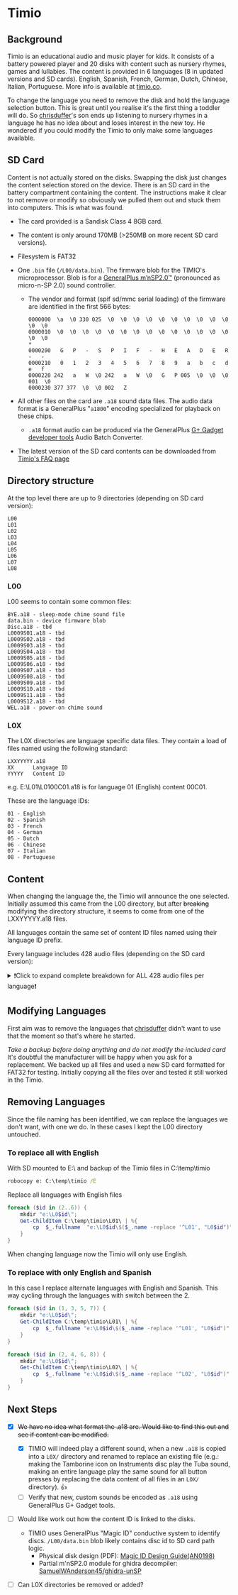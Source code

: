 # Timio
## Background
Timio is an educational audio and music player for kids. It consists of a battery powered player and 20 disks with content such as nursery rhymes, games and lullabies. The content is provided in 6 languages (8 in updated versions and SD cards). English, Spanish, French, German, Dutch, Chinese, Italian, Portuguese. More info is available at [timio.co](https://timio.co/).

To change the language you need to remove the disk and hold the language selection button. This is great until you realise it's the first thing a toddler will do. So [chrisduffer](https://github.com/chrisduffer)'s son ends up listening to nursery rhymes in a language he has no idea about and loses interest in the new toy. He wondered if you could modify the Timio to only make some languages available.

## SD Card
Content is not actually stored on the disks. Swapping the disk just changes the content selection stored on the device. There is an SD card in the battery compartment containing the content. The instructions make it clear to not remove or modify so obviously we pulled them out and stuck them into computers. This is what was found.

* The card provided is a Sandisk Class 4 8GB card. 
* The content is only around 170MB (>250MB on more recent SD card versions).
* Filesystem is FAT32
* One `.bin` file (`/L00/data.bin`). The firmware blob for the TIMIO's microprocessor. Blob is for a [GeneralPlus m’nSP2.0™](https://web.archive.org/web/20231205031536/https://www.generalplus.com/1LVlangLN14SVprot_noSNproduct) (pronounced as micro-n-SP 2.0) sound controller.
    * The vendor and format (spif sd/mmc serial loading) of the firmware are identified in the first 566 bytes:
      ```
      0000000  \a  \0 330 025  \0  \0  \0  \0  \0  \0  \0  \0  \0  \0  \0  \0
      0000010  \0  \0  \0  \0  \0  \0  \0  \0  \0  \0  \0  \0  \0  \0  \0  \0
      *
      0000200   G   P   -   S   P   I   F   -   H   E   A   D   E   R  -   -
      0000210   0   1   2   3   4   5   6   7   8   9   a   b   c   d  e   f
      0000220 242   a   W  \0 242   a   W  \0   G   P 005  \0  \0  \0 001  \0
      0000230 377 377  \0  \0 002   Z
      ```
* All other files on the card are `.a18` sound data files. The audio data format is a GeneralPlus "`a1800`" encoding specialized for playback on these chips.
    * `.a18` format audio can be produced via the GeneralPlus [G+ Gadget developer tools](https://web.archive.org/web/20231205035201/https://www.generalplus.com/1LVlangLNx3SVq9SNservice_n_support_d) Audio Batch Converter.

* The latest version of the SD card contents can be downloaded from [Timio's FAQ page](https://web.archive.org/web/20240112172530/https://timio.co/pages/timio-language-files-update)

## Directory structure
At the top level there are up to 9 directories (depending on SD card version):
```
L00
L01
L02
L03
L04
L05
L06
L07
L08
```

### L00
L00 seems to contain some common files:
```
BYE.a18 - sleep-mode chime sound file
data.bin - device firmware blob
Disc.a18 - tbd
L0009S01.a18 - tbd
L0009S02.a18 - tbd
L0009S03.a18 - tbd
L0009S04.a18 - tbd
L0009S05.a18 - tbd
L0009S06.a18 - tbd
L0009S07.a18 - tbd
L0009S08.a18 - tbd
L0009S09.a18 - tbd
L0009S10.a18 - tbd
L0009S11.a18 - tbd
L0009S12.a18 - tbd
WEL.a18 - power-on chime sound
```

### L0X
The L0X directories are language specific data files. They contain a load of files named using the following standard:

```
LXXYYYYY.a18
XX      Language ID
YYYYY   Content ID
```

e.g. E:\L01\L0100C01.a18 is for language 01 (English) content 00C01.

These are the language IDs:
```
01 - English
02 - Spanish
03 - French
04 - German
05 - Dutch
06 - Chinese
07 - Italian
08 - Portuguese
```

## Content
When changing the language the, the Timio will announce the one selected. Initially assumed this came from the L00 directory, but after ~~breaking~~ modifying the directory structure, it seems to come from one of the LXXYYYYY.a18 files.

All languages contain the same set of content ID files named using their language ID prefix.

Every language includes 428 audio files (depending on the SD card version):
<details>
<summary>❗Click to expand complete breakdown for ALL 428 audio files per language❗</summary>
(Each language set includes its actual language id number 1-8 instead of the `*` template below)

```
L0*00C01.a18 - volume change message
L0*00C02.a18 - volume change message
L0*00C03.a18 - volume change message
L0*00Q01.a18 - question-mode on message
L0*00Q02.a18 - question-mode off message
L0*00V00.a18 - tbd
L0*00V01.a18 - tbd
L0*00V02.a18 - tbd
L0*00V03.a18 - tbd
L0*00W01.a18 - warnings?
L0*00W02.a18 - tbd
L0*00W03.a18 - tbd
L0*01S00.a18 - disc 01 (Nursery Rhymes vol. I) title message
L0*01S01.a18 - disc 01, first sound (1 o'clock position; star & moon)
L0*01S02.a18 - disc 01, second sound (2 o'clock position; doll)
L0*01S03.a18 - disc 01, third sound (3 o'clock position; wheels on the bus)
L0*01S04.a18 - etc.
L0*01S05.a18
L0*01S06.a18
L0*01S07.a18
L0*01S08.a18
L0*01S09.a18
L0*01S10.a18
L0*01S11.a18
L0*01S12.a18
L0*02S00.a18 - disc 02 (Nursery Rhymes vol. II) title message
L0*02S01.a18 - disc 02, first sound (1 o'clock position; monkey)
L0*02S02.a18 - etc.
L0*02S03.a18
L0*02S04.a18
L0*02S05.a18
L0*02S06.a18
L0*02S07.a18
L0*02S08.a18
L0*02S09.a18
L0*02S10.a18
L0*02S11.a18
L0*02S12.a18
L0*03S00.a18
L0*03S01.a18
L0*03S02.a18
L0*03S03.a18
L0*03S04.a18
L0*03S05.a18
L0*03S06.a18
L0*03S07.a18
L0*03S08.a18
L0*03S09.a18
L0*03S10.a18
L0*03S11.a18
L0*03S12.a18
L0*04S00.a18
L0*04S01.a18
L0*04S02.a18
L0*04S03.a18
L0*04S04.a18
L0*04S05.a18
L0*04S06.a18
L0*04S07.a18
L0*04S08.a18
L0*04S09.a18
L0*04S10.a18
L0*04S11.a18
L0*04S12.a18
L0*05S00.a18
L0*05S01.a18
L0*05S02.a18
L0*05S03.a18
L0*05S04.a18
L0*05S05.a18
L0*05S06.a18
L0*05S07.a18
L0*05S08.a18
L0*05S09.a18
L0*05S10.a18
L0*05S11.a18
L0*05S12.a18
L0*06S00.a18
L0*06S01.a18
L0*06S02.a18
L0*06S03.a18
L0*06S04.a18
L0*06S05.a18
L0*06S06.a18
L0*06S07.a18
L0*06S08.a18
L0*06S09.a18
L0*06S10.a18
L0*06S11.a18
L0*06S12.a18
L0*07Q01.a18 - disc 07, quiz question for 1st sound (1 o'clock position)
L0*07Q02.a18 - disc 07, quiz question for 2nd sound (2 o'clock position)
L0*07Q03.a18 - etc.
L0*07Q04.a18
L0*07Q05.a18
L0*07Q06.a18
L0*07Q07.a18
L0*07Q08.a18
L0*07Q09.a18
L0*07Q10.a18
L0*07Q11.a18
L0*07Q12.a18
L0*07S00.a18 - disc 07 title message
L0*07S01.a18 - disc 07, first sound (1 o'clock position)
L0*07S02.a18 - etc.
L0*07S03.a18
L0*07S04.a18
L0*07S05.a18
L0*07S06.a18
L0*07S07.a18
L0*07S08.a18
L0*07S09.a18
L0*07S10.a18
L0*07S11.a18
L0*07S12.a18
L0*08Q01.a18
L0*08Q02.a18
L0*08Q03.a18
L0*08Q04.a18
L0*08Q05.a18
L0*08Q06.a18
L0*08Q07.a18
L0*08Q08.a18
L0*08Q09.a18
L0*08Q10.a18
L0*08Q11.a18
L0*08Q12.a18
L0*08S00.a18
L0*08S01.a18
L0*08S02.a18
L0*08S03.a18
L0*08S04.a18
L0*08S05.a18
L0*08S06.a18
L0*08S07.a18
L0*08S08.a18
L0*08S09.a18
L0*08S10.a18
L0*08S11.a18
L0*08S12.a18
L0*09Q01.a18
L0*09Q02.a18
L0*09Q03.a18
L0*09Q04.a18
L0*09Q05.a18
L0*09Q06.a18
L0*09Q07.a18
L0*09Q08.a18
L0*09Q09.a18
L0*09Q10.a18
L0*09Q11.a18
L0*09Q12.a18
L0*09S00.a18
L0*09S01.a18
L0*09S02.a18
L0*09S03.a18
L0*09S04.a18
L0*09S05.a18
L0*09S06.a18
L0*09S07.a18
L0*09S08.a18
L0*09S09.a18
L0*09S10.a18
L0*09S11.a18
L0*09S12.a18
L0*10Q01.a18
L0*10Q02.a18
L0*10Q03.a18
L0*10Q04.a18
L0*10Q05.a18
L0*10Q06.a18
L0*10Q07.a18
L0*10Q08.a18
L0*10Q09.a18
L0*10Q10.a18
L0*10Q11.a18
L0*10Q12.a18
L0*10S00.a18
L0*10S01.a18
L0*10S02.a18
L0*10S03.a18
L0*10S04.a18
L0*10S05.a18
L0*10S06.a18
L0*10S07.a18
L0*10S08.a18
L0*10S09.a18
L0*10S10.a18
L0*10S11.a18
L0*10S12.a18
L0*11Q01.a18
L0*11Q02.a18
L0*11Q03.a18
L0*11Q04.a18
L0*11Q05.a18
L0*11Q06.a18
L0*11Q07.a18
L0*11Q08.a18
L0*11Q09.a18
L0*11Q10.a18
L0*11Q11.a18
L0*11Q12.a18
L0*11S00.a18
L0*11S01.a18
L0*11S02.a18
L0*11S03.a18
L0*11S04.a18
L0*11S05.a18
L0*11S06.a18
L0*11S07.a18
L0*11S08.a18
L0*11S09.a18
L0*11S10.a18
L0*11S11.a18
L0*11S12.a18
L0*12Q01.a18
L0*12Q02.a18
L0*12Q03.a18
L0*12Q04.a18
L0*12Q05.a18
L0*12Q06.a18
L0*12Q07.a18
L0*12Q08.a18
L0*12Q09.a18
L0*12Q10.a18
L0*12Q11.a18
L0*12Q12.a18
L0*12S00.a18
L0*12S01.a18
L0*12S02.a18
L0*12S03.a18
L0*12S04.a18
L0*12S05.a18
L0*12S06.a18
L0*12S07.a18
L0*12S08.a18
L0*12S09.a18
L0*12S10.a18
L0*12S11.a18
L0*12S12.a18
L0*13Q01.a18
L0*13Q02.a18
L0*13Q03.a18
L0*13Q04.a18
L0*13Q05.a18
L0*13Q06.a18
L0*13Q07.a18
L0*13Q08.a18
L0*13Q09.a18
L0*13Q10.a18
L0*13Q11.a18
L0*13Q12.a18
L0*13S00.a18
L0*13S01.a18
L0*13S02.a18
L0*13S03.a18
L0*13S04.a18
L0*13S05.a18
L0*13S06.a18
L0*13S07.a18
L0*13S08.a18
L0*13S09.a18
L0*13S10.a18
L0*13S11.a18
L0*13S12.a18
L0*14Q01.a18
L0*14Q02.a18
L0*14Q03.a18
L0*14Q04.a18
L0*14Q05.a18
L0*14Q06.a18
L0*14Q07.a18
L0*14Q08.a18
L0*14Q09.a18
L0*14Q10.a18
L0*14Q11.a18
L0*14Q12.a18
L0*14S00.a18
L0*14S01.a18
L0*14S02.a18
L0*14S03.a18
L0*14S04.a18
L0*14S05.a18
L0*14S06.a18
L0*14S07.a18
L0*14S08.a18
L0*14S09.a18
L0*14S10.a18
L0*14S11.a18
L0*14S12.a18
L0*15Q01.a18
L0*15Q02.a18
L0*15Q03.a18
L0*15Q04.a18
L0*15Q05.a18
L0*15Q06.a18
L0*15Q07.a18
L0*15Q08.a18
L0*15Q09.a18
L0*15Q10.a18
L0*15Q11.a18
L0*15Q12.a18
L0*15S00.a18
L0*15S01.a18
L0*15S02.a18
L0*15S03.a18
L0*15S04.a18
L0*15S05.a18
L0*15S06.a18
L0*15S07.a18
L0*15S08.a18
L0*15S09.a18
L0*15S10.a18
L0*15S11.a18
L0*15S12.a18
L0*16Q01.a18
L0*16Q02.a18
L0*16Q03.a18
L0*16Q04.a18
L0*16Q05.a18
L0*16Q06.a18
L0*16Q07.a18
L0*16Q08.a18
L0*16Q09.a18
L0*16Q10.a18
L0*16Q11.a18
L0*16Q12.a18
L0*16S00.a18
L0*16S01.a18
L0*16S02.a18
L0*16S03.a18
L0*16S04.a18
L0*16S05.a18
L0*16S06.a18
L0*16S07.a18
L0*16S08.a18
L0*16S09.a18
L0*16S10.a18
L0*16S11.a18
L0*16S12.a18
L0*17Q01.a18
L0*17Q02.a18
L0*17Q03.a18
L0*17Q04.a18
L0*17Q05.a18
L0*17Q06.a18
L0*17Q07.a18
L0*17Q08.a18
L0*17Q09.a18
L0*17Q10.a18
L0*17Q11.a18
L0*17Q12.a18
L0*17S00.a18
L0*17S01.a18
L0*17S02.a18
L0*17S03.a18
L0*17S04.a18
L0*17S05.a18
L0*17S06.a18
L0*17S07.a18
L0*17S08.a18
L0*17S09.a18
L0*17S10.a18
L0*17S11.a18
L0*17S12.a18
L0*18Q01.a18
L0*18Q02.a18
L0*18Q03.a18
L0*18Q04.a18
L0*18Q05.a18
L0*18Q06.a18
L0*18Q07.a18
L0*18Q08.a18
L0*18Q09.a18
L0*18Q10.a18
L0*18Q11.a18
L0*18Q12.a18
L0*18S00.a18
L0*18S01.a18
L0*18S02.a18
L0*18S03.a18
L0*18S04.a18
L0*18S05.a18
L0*18S06.a18
L0*18S07.a18
L0*18S08.a18
L0*18S09.a18
L0*18S10.a18
L0*18S11.a18
L0*18S12.a18
L0*19Q01.a18
L0*19Q02.a18
L0*19Q03.a18
L0*19Q04.a18
L0*19Q05.a18
L0*19Q06.a18
L0*19Q07.a18
L0*19Q08.a18
L0*19Q09.a18
L0*19Q10.a18
L0*19Q11.a18
L0*19Q12.a18
L0*19S00.a18
L0*19S01.a18
L0*19S02.a18
L0*19S03.a18
L0*19S04.a18
L0*19S05.a18
L0*19S06.a18
L0*19S07.a18
L0*19S08.a18
L0*19S09.a18
L0*19S10.a18
L0*19S11.a18
L0*19S12.a18
L0*20S00.a18
L0*20S01.a18
L0*20S02.a18
L0*20S03.a18
L0*20S04.a18
L0*20S05.a18
L0*20S06.a18
L0*20S07.a18
L0*20S08.a18
L0*20S09.a18
L0*20S10.a18
L0*20S11.a18
L0*20S12.a18
```
</details>

## Modifying Languages
First aim was to remove the languages that [chrisduffer](https://github.com/chrisduffer) didn't want to use that the moment so that's where he started.

*Take a backup before doing anything and do not modify the included card* It's doubtful the manufacturer will be happy when you ask for a replacement.
We backed up all files and used a new SD card formatted for FAT32 for testing. Initially copying all the files over and tested it still worked in the Timio.

## Removing Languages
Since the file naming has been identified, we can replace the languages we don't want, with one we do. In these cases I kept the L00 directory untouched.

### To replace all with English
With SD mounted to E:\ and backup of the Timio files in C:\temp\timio
```cmd
robocopy e: C:\temp\timio /E
```
Replace all languages with English files
```powershell
foreach ($id in (2..6)) {
    mkdir "e:\L0$id\";
    Get-ChildItem C:\temp\timio\L01\ | %{
        cp  $_.fullname  "e:\L0$id\$($_.name -replace '^L01', "L0$id")"
    }
}
```
When changing language now the Timio will only use English.

### To replace with only English and Spanish
In this case I replace alternate languages with English and Spanish. This way cycling through the languages with switch between the 2.
```powershell
foreach ($id in (1, 3, 5, 7)) {
    mkdir "e:\L0$id\";
    Get-ChildItem C:\temp\timio\L01\ | %{
        cp  $_.fullname "e:\L0$id\$($_.name -replace '^L01', "L0$id")"
    }
}

foreach ($id in (2, 4, 6, 8)) {
    mkdir "e:\L0$id\";
    Get-ChildItem C:\temp\timio\L02\ | %{
        cp  $_.fullname "e:\L0$id\$($_.name -replace '^L02', "L0$id")"
    }
}
```

## Next Steps
* [x] ~~We have no idea what format the .a18 are. Would like to find this out and see if content can be modified.~~
    * [X] TIMIO will indeed play a different sound, when a new `.a18` is copied into a `L0X/` directory and renamed to replace an existing file (e.g.: making the Tamborine icon on Instruments disc play the Tuba sound, making an entire language play the same sound for all button presses by replacing the data content of all files in an `LOX/` directory). 👍
    * [ ] Verify that new, custom sounds be encoded as `.a18`  using GeneralPlus G+ Gadget tools.
* [ ] Would like work out how the content ID is linked to the disks.
    * TIMIO uses GeneralPlus "Magic ID" conductive system to identify discs. `/L00/data.bin` blob likely contains disc id to SD card path logic.
        * Physical disk design (PDF): [Magic ID Design Guide(AN0198)](doc/AN0198-Magic_ID_Design_Guide-16.pdf)
        * Partial m'nSP2.0 module for ghidra decompiler: [SamuelWAnderson45/ghidra-unSP](https://github.com/SamuelWAnderson45/ghidra-unSP)
* [ ] Can L0X directories be removed or added?

